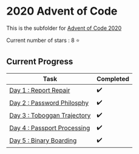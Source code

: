 # 2020 Advent of Code

This is the subfolder for [Advent of Code 2020](https://adventofcode.com/2020)

Current number of stars : 8 :star:

## Current Progress

| <center>Task</center>                          | <center>Completed</center>          |
|------------------------------------------------|-------------------------------------|
| [Day 1 : Report Repair](Day01/Day01.py)        | :heavy_check_mark:                  |
| [Day 2 : Password Philosphy](Day02/Day02.py)   | :heavy_check_mark:                  |
| [Day 3 : Toboggan Trajectory](Day03/Day03.py)  | :heavy_check_mark:                  |
| [Day 4 : Passport Processing](Day04/Day04.py)  | :heavy_check_mark:                  |
| [Day 5 : Binary Boarding](Day05/Day05.py)      | :heavy_check_mark:                  |
